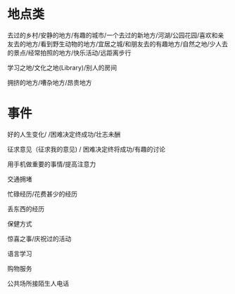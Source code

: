 # 地点类
去过的乡村/安静的地方/有趣的城市/一个去过的新地方/河湖/公园花园/喜欢和亲友去的地方/看到野生动物的地方/宜居之城/和朋友去的有趣地方/自然之地/少人去的景点/经常拍照的地方/快乐活动/远距离步行



学习之地/文化之地(Library)/别人的房间

拥挤的地方/嘈杂地方/昂贵地方

# 事件
好的人生变化/ /困难决定终成功/壮志未酬

征求意见（征求我的意见) / 困难决定终将成功/有趣的讨论

用手机做重要的事情/提高注意力

交通拥堵

忙碌经历/花费甚少的经历

丢东西的经历

保健方式

惊喜之事/庆祝过的活动

语言学习

购物服务

公共场所接陌生人电话





